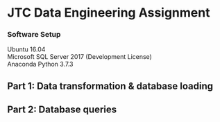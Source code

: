 # JTC Data Engineering Assignment
### Software Setup
Ubuntu 16.04  
Microsoft SQL Server 2017 (Development License)  
Anaconda Python 3.7.3
## Part 1: Data transformation & database loading
## Part 2: Database queries
